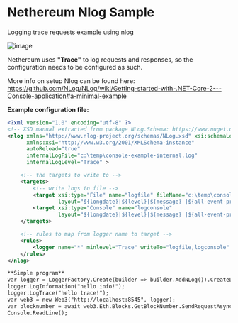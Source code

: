 # Nethereum Nlog Sample
Logging trace requests example using nlog



![image](https://user-images.githubusercontent.com/562371/194052239-bd1eb109-366a-4ff1-bccf-9762cf27527d.png)

Nethereum uses **"Trace"** to log requests and responses, so the configuration needs to be configured as such. 

More info on setup Nlog can be found here: https://github.com/NLog/NLog/wiki/Getting-started-with-.NET-Core-2---Console-application#a-minimal-example

**Example configuration file:**

```xml
<?xml version="1.0" encoding="utf-8" ?>
<!-- XSD manual extracted from package NLog.Schema: https://www.nuget.org/packages/NLog.Schema-->
<nlog xmlns="http://www.nlog-project.org/schemas/NLog.xsd" xsi:schemaLocation="NLog NLog.xsd"
      xmlns:xsi="http://www.w3.org/2001/XMLSchema-instance"
      autoReload="true"
      internalLogFile="c:\temp\console-example-internal.log"
      internalLogLevel="Trace" >

	<!-- the targets to write to -->
	<targets>
		<!-- write logs to file -->
		<target xsi:type="File" name="logfile" fileName="c:\temp\console-example.log"
				layout="${longdate}|${level}|${message} |${all-event-properties} ${exception:format=tostring}" />
		<target xsi:type="Console" name="logconsole"
				layout="${longdate}|${level}|${message} |${all-event-properties} ${exception:format=tostring}" />
	</targets>

	<!-- rules to map from logger name to target -->
	<rules>
		<logger name="*" minlevel="Trace" writeTo="logfile,logconsole" />
	</rules>
</nlog>

**Simple program**
var logger = LoggerFactory.Create(builder => builder.AddNLog()).CreateLogger<Program>();
logger.LogInformation("hello info!");
logger.LogTrace("hello trace!");
var web3 = new Web3("http://localhost:8545", logger);
var blocknumber = await web3.Eth.Blocks.GetBlockNumber.SendRequestAsync();
Console.ReadLine();


```
